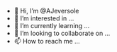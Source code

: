 - 👋 Hi, I’m @AJeversole
- 👀 I’m interested in ...
- 🌱 I’m currently learning ...
- 💞️ I’m looking to collaborate on ...
- 📫 How to reach me ...

<!---
AJeversole/AJeversole is a ✨ special ✨ repository because its `README.md` (this file) appears on your GitHub profile.
You can click the Preview link to take a look at your changes.
--->
